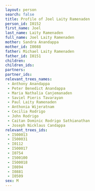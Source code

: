 ```yaml
---
layout: person
search: false
title: Profile of Joel Laity Ramenaden
person_id: I0152
first_name: Joel
last_name: Laity Ramenaden
full_name: Joel Laity Ramenaden
mother: Sandra Anandappa
mother_id: I0088
father: Michael Laity Ramenaden
father_id: I0151
children:
children_ids:
partners:
partner_ids:
relevant_trees_names:
 - Anthony Anandappa
 - Peter Benedict Anandappa
 - Maria Nathalia Canjemanaden
 - Saviel Pieris Tavarayan
 - Paul Laity Ramenaden
 - Anthonia Wijeratnam
 - Cecilia Rodrigo
 - John Rodrigo
 - Caitan Dominic Rodrigo Sathianathan
 - Joseph Nicklaus Candappa
relevant_trees_ids:
 - I500013
 - I500031
 - I0112
 - I500017
 - I0754
 - I500100
 - I500018
 - I0894
 - I0881
 - I0509
sex: M
---
```


